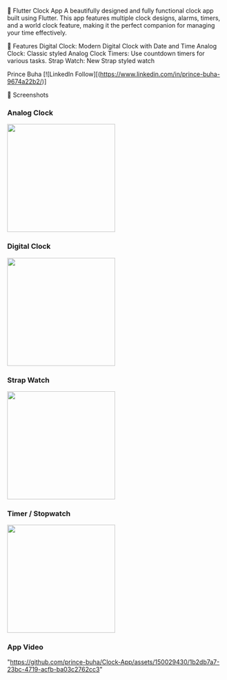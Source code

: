 📅 Flutter Clock App
A beautifully designed and fully functional clock app built using Flutter. This app features multiple clock designs, alarms, timers, and a world clock feature, making it the perfect companion for managing your time effectively.

🚀 Features
Digital Clock: Modern Digital Clock with Date and Time
Analog Clock: Classic styled Analog Clock
Timers: Use countdown timers for various tasks.
Strap Watch: New Strap styled watch

Prince Buha [![LinkedIn Follow][(https://www.linkedin.com/in/prince-buha-9674a22b2/)]


📸 Screenshots

### Analog Clock
<img src="https://github.com/prince-buha/Clock-App/assets/150029430/a7cfc403-6e91-42f0-b210-82114dd6979e" width="250">

### Digital Clock
<img src="https://github.com/prince-buha/Clock-App/assets/150029430/1555d5b3-4617-4c78-b378-4fe986546b75" width="250">

### Strap Watch
<img src="https://github.com/prince-buha/Clock-App/assets/150029430/536611fe-2601-46bc-b9d1-e6cc23095488" width="250">

### Timer / Stopwatch
<img src="https://github.com/prince-buha/Clock-App/assets/150029430/8e1e9f54-ce46-4fb3-bc29-e8d01fa6523d" width="250">

### App Video

"https://github.com/prince-buha/Clock-App/assets/150029430/1b2db7a7-23bc-4719-acfb-ba03c2762cc3"







